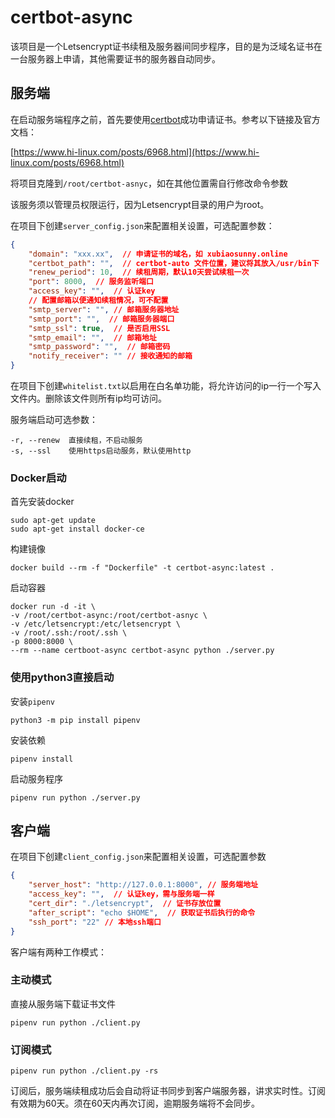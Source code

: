 # certbot-async

该项目是一个Letsencrypt证书续租及服务器间同步程序，目的是为泛域名证书在一台服务器上申请，其他需要证书的服务器自动同步。

## 服务端

在启动服务端程序之前，首先要使用[certbot](https://certbot.eff.org)成功申请证书。参考以下链接及官方文档：

[https://www.hi-linux.com/posts/6968.html](https://www.hi-linux.com/posts/6968.html)

将项目克隆到`/root/certbot-asnyc`，如在其他位置需自行修改命令参数

该服务须以管理员权限运行，因为Letsencrypt目录的用户为root。

在项目下创建`server_config.json`来配置相关设置，可选配置参数：

```json
{
    "domain": "xxx.xx",  // 申请证书的域名，如 xubiaosunny.online
    "certbot_path": "",  // certbot-auto 文件位置，建议将其放入/usr/bin下
    "renew_period": 10,  // 续租周期，默认10天尝试续租一次
    "port": 8000,  // 服务监听端口
    "access_key": "",  // 认证key
    // 配置邮箱以便通知续租情况，可不配置
    "smtp_server": "", // 邮箱服务器地址
    "smtp_port": "",  // 邮箱服务器端口
    "smtp_ssl": true,  // 是否启用SSL
    "smtp_email": "",  // 邮箱地址
    "smtp_password": "",  // 邮箱密码
    "notify_receiver": "" // 接收通知的邮箱
}
```

在项目下创建`whitelist.txt`以启用在白名单功能，将允许访问的ip一行一个写入文件内。删除该文件则所有ip均可访问。

服务端启动可选参数：

```
-r, --renew  直接续租，不启动服务
-s, --ssl    使用https启动服务，默认使用http
```

### Docker启动

首先安装docker

```shell
sudo apt-get update
sudo apt-get install docker-ce
```

构建镜像

```shell
docker build --rm -f "Dockerfile" -t certbot-async:latest .
```

启动容器

```shell
docker run -d -it \
-v /root/certbot-async:/root/certbot-asnyc \
-v /etc/letsencrypt:/etc/letsencrypt \
-v /root/.ssh:/root/.ssh \
-p 8000:8000 \
--rm --name certboot-async certbot-async python ./server.py
```

### 使用python3直接启动

安装`pipenv`

```shell
python3 -m pip install pipenv
```

安装依赖

```shell
pipenv install
```

启动服务程序

```shell
pipenv run python ./server.py
```

## 客户端

在项目下创建`client_config.json`来配置相关设置，可选配置参数

```json
{
    "server_host": "http://127.0.0.1:8000", // 服务端地址
    "access_key": "",  // 认证key，需与服务端一样
    "cert_dir": "./letsencrypt",  // 证书存放位置
    "after_script": "echo $HOME",  // 获取证书后执行的命令 
    "ssh_port": "22" // 本地ssh端口
}
```

客户端有两种工作模式：

### 主动模式

直接从服务端下载证书文件

```
pipenv run python ./client.py
```

### 订阅模式

```
pipenv run python ./client.py -rs
```
订阅后，服务端续租成功后会自动将证书同步到客户端服务器，讲求实时性。订阅有效期为60天。须在60天内再次订阅，逾期服务端将不会同步。

